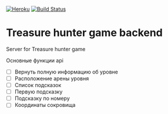 [![Heroku](http://heroku-badge.herokuapp.com/?app=treasurehuntergame&style=flat&svg=1)](https://treasurehuntergame.herokuapp.com/) [![Build Status](https://travis-ci.org/nicklyu/treasurehunter.svg?branch=master)](https://travis-ci.org/nicklyu/treasurehunter)

# Treasure hunter game backend
Server for Treasure hunter game


Основные функции api

* [ ] Вернуть полную информацию об уровне
* [ ] Расположение арены уровня
* [ ] Список подсказок
* [ ] Первую подсказку
* [ ] Подсказку по номеру
* [ ] Координаты сокровища
